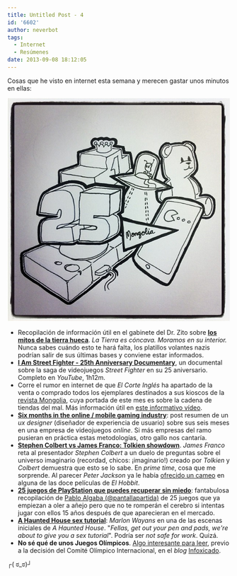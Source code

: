 ```yaml
---
title: Untitled Post - 4
id: '6602'
author: neverbot
tags:
  - Internet
  - Resúmenes
date: 2013-09-08 18:12:05
---
```


Cosas que he visto en internet esta semana y merecen gastar unos minutos en ellas:

[![Resumen de la semana](./6602/jpeg.jpeg)](https://www.neverbot.com/wp-content/uploads/2013/09/jpeg.jpeg)

*   Recopilación de información útil en el gabinete del Dr. Zito sobre **[los mitos de la tierra hueca](http://drzito.wordpress.com/2013/09/05/declaro-que-la-tierra-es-hueca/)**. _La Tierra es cóncava. Moramos en su interior._ Nunca sabes cuándo esto te hará falta, los platillos volantes nazis podrían salir de sus últimas bases y conviene estar informados.
*   **[I Am Street Fighter - 25th Anniversary Documentary](http://www.youtube.com/watch?v=2gZBITO5GwI)**, un documental sobre la saga de videojuegos _Street Fighter_ en su 25 aniversario. Completo en _YouTube_, 1h12m.
*   Corre el rumor en internet de que _El Corte Inglés_ ha apartado de la venta o comprado todos los ejemplares destinados a sus kioscos de la [revista Mongolia](http://www.revistamongolia.com/), cuya portada de este mes es sobre la cadena de tiendas del mal. Más información útil en [este informativo vídeo](http://www.youtube.com/watch?v=mVG2R7UYweU).
*   **[Six months in the online / mobile gaming industry](http://www.franklinandrade.net/six-months-working-in-the-online-mobile-gaming-industry/)**: post resumen de un _ux designer_ (diseñador de experiencia de usuario) sobre sus seis meses en una empresa de videojuegos _online_. Si más empresas del ramo pusieran en práctica estas metodologías, otro gallo nos cantaría.
*   [**Stephen Colbert vs James Franco: Tolkien showdown**](http://www.youtube.com/watch?v=FxLei06UrQw). _James Franco_ reta al presentador _Stephen Colbert_ a un duelo de preguntas sobre el universo imaginario (recordad, chicos: ¡imaginario!) creado por _Tolkien_ y _Colbert_ demuestra que esto se lo sabe. En _prime time_, cosa que me sorprende. Al parecer _Peter Jackson_ ya le había [ofrecido un cameo](http://www.hollywoodreporter.com/news/stephen-colbert-make-hobbit-cameo-381423) en alguna de las doce películas de _El Hobbit_.
*   [**25 juegos de PlayStation que puedes recuperar sin miedo**](http://pantallapartida.blogspot.com.es/2013/09/25-juegos-de-playstation-que-puedes.html): fantabulosa recopilación de [Pablo Algaba (@pantallapartida)](https://twitter.com/pantallapartida) de 25 juegos que ya empiezan a oler a añejo pero que no te romperán el cerebro si intentas jugar con ellos 15 años después de que aparecieran en el mercado.
*   [**A Haunted House sex tutorial**](http://www.youtube.com/watch?v=3J8cayRxa5g): _Marlon Wayans_ en una de las escenas iniciales de _A Haunted House_. "_Fellas, get out your pen and pads, we're about to give you a sex tutorial_". Podría ser _not safe for work_. Quizá.
*   **No sé qué de unos Juegos Olímpicos**. [Algo interesante para leer](http://valuefornothing.wordpress.com/2013/08/31/madrid-2020-un-engano-mas-rapido-mas-alto-y-mas-fuerte/), previo a la decisión del Comité Olímpico Internacional, en el _blog_ [Infoxicado](http://valuefornothing.wordpress.com/).

┌( ಠ\_ಠ)┘